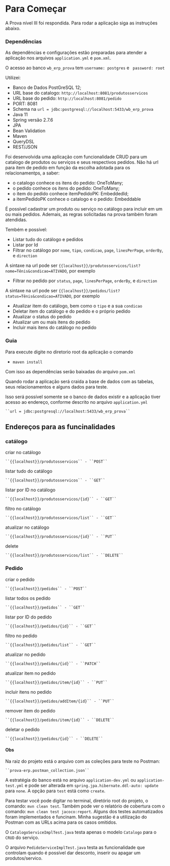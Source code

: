 # Para Começar

A Prova nível III foi respondida. Para rodar a aplicação siga as instruções abaixo.

### Dependências

As dependências e configurações estão preparadas para atender a aplicação nos arquivos ``application.yml`` e ``pom.xml``.

O acesso ao banco ``wb_erp_prova`` tem ``username: postgres`` e ``
    password: root``

Utilizei:

* Banco de Dados PostGreSQL 12;
* URL base do catalogo: ``http://localhost:8081/produtosservicos``
* URL base do pedido: ``http://localhost:8081/pedido``
* PORT: 8081
* Schema na ``url = jdbc:postgresql://localhost:5433/wb_erp_prova``
* Java 11
* Spring versão 2.7.6
* JPA
* Bean Validation
* Maven
* QueryDSL
* REST/JSON

Foi desenvolvida uma aplicação com funcionalidade CRUD para um catalogo de produtos ou serviços e seus respectivos pedidos.
Não há url para item de pedido em função da escolha adotada para os relacionamentps, a saber:
+ o catalogo conhece os itens do pedido: OneToMany;
+ o pedido conhece os itens do pedido: OneToMany;
+ o item do pedido conhece itemPedidoPK: EmbeddedId;
+ a itemPedidoPK conhece o catalogo e o pedido: Embeddable

É possível cadastrar um produto ou serviço no catálogo para incluir em um ou mais pedidos.
Ademais, as regras solicitadas na prova também foram atendidas.

Tembém e possível:
* Listar tudo do catálogo e pedidos
* Listar por Id
* Filtrar no catálogo por ``nome``, ``tipo``, ``condicao``, ``page``, ``linesPerPage``, ``orderBy``, e ``direction``

A sintaxe na url pode ser ``{{localhost}}/produtosservicos/list?nome=Tênis&condicao=ATIVADO``, por exemplo
* Filtrar no pedido por ``status``, ``page``, ``linesPerPage``, ``orderBy``, e ``direction``

A sintaxe na url pode ser ``{{localhost}}/pedidos/list?status=Tênis&condicao=ATIVADO``, por exemplo

* Atualizar item do catálogo, bem como o ``tipo`` e a sua ``condicao``
* Deletar item do catálogo e do pedido e o próprio pedido
* Atualizar o status do pedido
* Atualizar um ou mais itens do pedido
* Incluir mais itens do catálogo no pedido 

### Guia

Para execute digite no diretorio root da aplicação o comando
 * ``maven install``

Com isso as dependências serão baixadas do arquivo ``pom.xml``

Quando rodar a aplicação será craida a base de dados com as tabelas, seus relacionamentos e alguns dados para teste.

Isso será possível somente se o banco de dados existir e a aplicação tiver acesso ao endereço, conforme descrito no arquivo ``application.yml``

    ``url = jdbc:postgresql://localhost:5433/wb_erp_prova``

## Endereços para as funcinalidades
### catálogo

criar no catálogo
    
    ``{{localhost}}/produtosservicos`` - ``POST``
listar tudo do catálogo

    ``{{localhost}}/produtosservicos`` - ``GET``
listar por ID no catálogo

    ``{{localhost}}/produtosservicos/{id}`` - ``GET``
filtro no catálogo

    ``{{localhost}}/produtosservicos/list`` - ``GET``
atualizar no catálogo
    
    ``{{localhost}}/produtosservicos/{id}`` - ``PUT``
delete

    ``{{localhost}}/produtosservicos/list`` - ``DELETE``

### Pedido
criar o pedido

    ``{{localhost}}/pedidos`` - ``POST``
listar todos os pedido

    ``{{localhost}}/pedidos`` - ``GET``
listar por ID do pedido

    ``{{localhost}}/pedidos/{id}`` - ``GET``
filtro no pedido

    ``{{localhost}}/pedidos/list`` - ``GET``
atualizar no pedido

    ``{{localhost}}/pedidos/{id}`` - ``PATCH``
atualizar item no pedido

    ``{{localhost}}/pedidos/item/{id}`` - ``PUT``
incluir itens no pedido

    ``{{localhost}}/pedidos/addItem/{id}`` - ``PUT``
remover item do pedido

    ``{{localhost}}/pedidos/item/{id}`` - ``DELETE``
deletar o pedido

    ``{{localhost}}/pedidos/{id}`` - ``DELETE``

#### Obs
Na raiz do projeto está o arquivo com as coleções para teste no Postman:

    ``prova-erp.postman_collection.json``

A estratégia do banco está no arquivo ``application-dev.yml`` ou ``application-test.yml`` e pode ser alterada em ``spring.jpa.hibernate.ddl-auto: update`` para ``none``. A opção para ``test`` está como ``create``.

Para testar você pode digitar no terminal, diretório root do projeto, o comando: ``mvn clean test``. Também pode ver o relatório de cobertura com o comando: ``mvn clean test jacoco:report``.
Alguns dos testes automatizados foram implementados e funcinam. Minha sugestão é a utilização do Postman com as URLs acima para os casos omitidos.

O ``CatalogoServiceImplTest.java`` testa apenas o modelo ``Catalogo`` para o ``CRUD`` do serviço.

O arquivo ``PedidoServiceImplTest.java`` testa as funcionalidade que controlam quando é possível dar desconto, inserir ou apagar um produtos/servico. 
